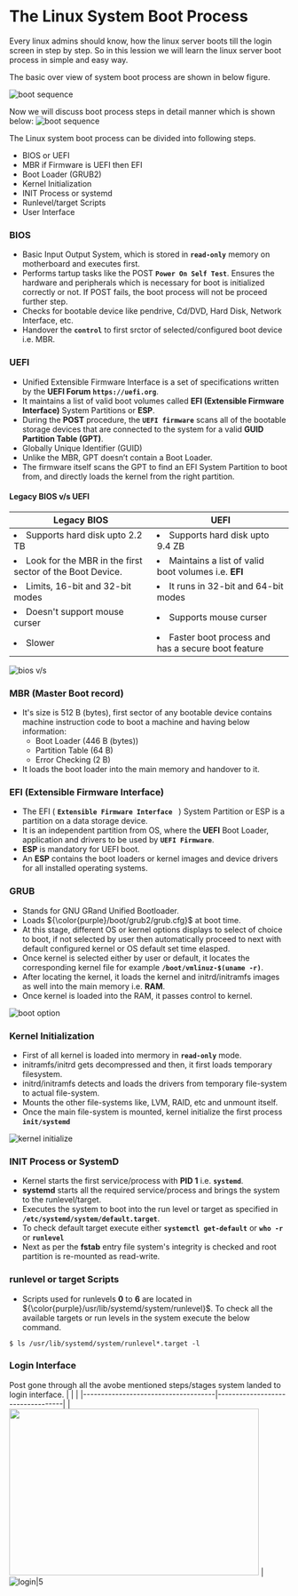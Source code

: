 # The Linux System Boot Process

Every linux admins should know, how the linux server boots till the login screen in step by step. So in this lession we will learn the linux server boot process in simple and easy way.

The basic over view of system boot process are shown in below figure.

  ![boot sequence](../../images/core-concept/boot-process/boot-sequence.png)

Now we will discuss boot process steps in detail manner which is shown below:
  ![boot sequence](../../images/core-concept/boot-process/boot-step.png)
  
   
The Linux system boot process can be divided into following steps.
  - BIOS or UEFI
  - MBR if Firmware is UEFI then EFI
  - Boot Loader (GRUB2)
  - Kernel Initialization
  - INIT Process or systemd
  - Runlevel/target Scripts
  - User Interface


### BIOS
  - Basic Input Output System, which is stored in **`read-only`** memory on motherboard and executes first.
  - Performs tartup tasks like the POST **`Power On Self Test`**. Ensures the hardware and peripherals which is necessary for boot is initialized correctly or not. If POST fails, the boot process will not be proceed further step.
  - Checks for bootable device like pendrive, Cd/DVD, Hard Disk, Network Interface, etc.
  - Handover the **`control`** to first srctor of selected/configured boot device i.e. MBR.

### UEFI
  - Unified Extensible Firmware Interface is a set of specifications written by the **UEFI Forum** **` https://uefi.org `**. 
  - It maintains a list of valid boot volumes called **EFI (Extensible Firmware Interface)** System Partitions or **ESP**. 
  - During the **POST** procedure, the **`UEFI firmware`** scans all of the bootable storage devices that are connected to the system for a valid **GUID Partition Table (GPT)**.
  - Globally Unique Identifier (GUID)
  - Unlike the MBR, GPT doesn’t contain a Boot Loader. 
  - The firmware itself scans the GPT to find an EFI System Partition to boot from, and directly loads the kernel from the right partition. 

#### Legacy BIOS v/s UEFI
  | **Legacy BIOS**                                                   | **UEFI**                                                     |
  |-------------------------------------------------------------------|--------------------------------------------------------------|
  | <li>Supports hard disk upto 2.2 TB</li>                           | <li>Supports hard disk upto 9.4 ZB </li>                     |
  | <li>Look for the MBR in the first sector of the Boot Device.</li> | <li>Maintains a list of valid boot volumes i.e. **EFI**</li> |
  | <li>Limits, 16-bit and 32-bit modes </li>                         | <li>It runs in 32-bit and 64-bit modes </li>                 |
  | <li>Doesn't support mouse curser </li>                            | <li>Supports mouse curser </li>                              |
  | <li>Slower </li>                                                  | <li>Faster boot process and has a secure boot feature </li>  |

![bios v/s ](../../images/core-concept/boot-process/bios-uefi.png)

### MBR (Master Boot record)
  - It's size is 512 B (bytes), first sector of any bootable device contains machine instruction code to boot a machine and having below information:
    - Boot Loader (446 B (bytes))
    - Partition Table (64 B)
    - Error Checking (2 B)
  - It loads the boot loader into the main memory and handover to it.

### EFI (Extensible Firmware Interface)
  - The EFI ( **`Extensible Firmware Interface `** ) System Partition or ESP is a partition on a data storage device.
  - It is an independent partition from OS, where the **UEFI** Boot Loader, application and drivers to be used by **`UEFI Firmware`**.
  - **ESP** is mandatory for UEFI boot.
  - An **ESP** contains the boot loaders or kernel images and device drivers for all installed operating systems.

### GRUB 
  - Stands for GNU GRand Unified Bootloader.
  - Loads ${\color{purple}/boot/grub2/grub.cfg}$ at boot time.
  - At this stage, different OS or kernel options displays to select of choice to boot, if not selected by user then automatically proceed to next with default configured kernel or OS default set time elasped.
  - Once kernel is selected either by user or default, it locates the corresponding kernel file for example **`/boot/vmlinuz-$(uname -r)`**.
  - After locating the kernel, it loads the kernel and initrd/initramfs images as well into the main memory i.e. **RAM**.
  - Once kernel is loaded into the RAM, it passes control to kernel.

  ![boot option](../../images/core-concept/boot-process/grub-option.png)

### Kernel Initialization
  - First of all kernel is loaded into mermory in **`read-only`** mode.
  - initramfs/initrd gets decompressed and then, it first loads temporary filesystem.
  - initrd/initramfs detects and loads the drivers from temporary file-system to actual file-system.
  - Mounts the other file-systems like, LVM, RAID, etc and unmount itself.
  - Once the main file-system is mounted, kernel initialize the first process **`init/systemd`**

  ![kernel initialize](../../images/core-concept/boot-process/kernel-loading.png)
  
### INIT Process or SystemD
  - Kernel starts the first service/process with **PID 1** i.e. **` systemd `**.
  - **systemd** starts all the required service/process and brings the system to the runlevel/target. 
  - Executes the system to boot into the run level or target as specified in **` /etc/systemd/system/default.target `**.
  - To check default target execute either **`systemctl get-default`** or **`who -r`** or **` runlevel `**
  - Next as per the **fstab** entry file system's integrity is checked and root partition is re-mounted as read-write.


### runlevel or target Scripts
  - Scripts used for runlevels **0** to **6** are located in ${\color{purple}/usr/lib/systemd/system/runlevel}$.
To check all the available targets or run levels in the system execute the below command.
```
$ ls /usr/lib/systemd/system/runlevel*.target -l
```

### Login Interface
Post gone through all the avobe mentioned steps/stages system landed to login interface.
|                                     |                                  |
|-------------------------------------|----------------------------------|
| <img src="../../images/core-concept/boot-process/login-screen.png" height="300" width="450" > | ![login](../../images/core-concept/boot-process/login-shell.png)|5

